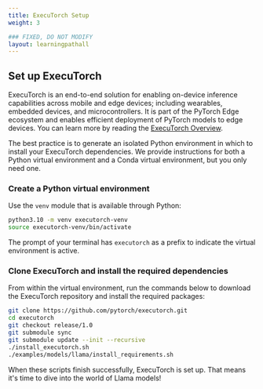 ```yaml
---
title: ExecuTorch Setup
weight: 3

### FIXED, DO NOT MODIFY
layout: learningpathall
---
```


## Set up ExecuTorch

ExecuTorch is an end-to-end solution for enabling on-device inference capabilities across mobile and edge devices; including wearables, embedded devices, and microcontrollers. It is part of the PyTorch Edge ecosystem and enables efficient deployment of PyTorch models to edge devices. You can learn more by reading the [ExecuTorch Overview](https://pytorch.org/executorch/stable/intro-overview.html).

The best practice is to generate an isolated Python environment in which to install your ExecuTorch dependencies. We provide instructions for both a Python virtual environment and a Conda virtual environment, but you only need one.

### Create a Python virtual environment

Use the `venv` module that is available through Python:

```bash
python3.10 -m venv executorch-venv
source executorch-venv/bin/activate
```

The prompt of your terminal has `executorch` as a prefix to indicate the virtual environment is active.

### Clone ExecuTorch and install the required dependencies

From within the virtual environment, run the commands below to download the ExecuTorch repository and install the required packages:

``` bash
git clone https://github.com/pytorch/executorch.git
cd executorch
git checkout release/1.0
git submodule sync
git submodule update --init --recursive
./install_executorch.sh
./examples/models/llama/install_requirements.sh
```

When these scripts finish successfully, ExecuTorch is set up. That means it's time to dive into the world of Llama models!
